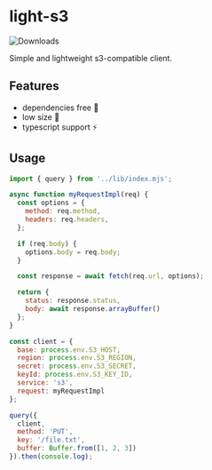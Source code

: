 # light-s3
![Downloads](https://img.shields.io/npm/dm/light-s3.svg)

Simple and lightweight s3-compatible client.

## Features
* dependencies free 💭
* low size 🚀
* typescript support ⚡️

## Usage
```js
import { query } from '../lib/index.mjs';

async function myRequestImpl(req) {
  const options = {
    method: req.method,
    headers: req.headers,
  };

  if (req.body) {
    options.body = req.body;
  }

  const response = await fetch(req.url, options);

  return {
    status: response.status,
    body: await response.arrayBuffer()
  };
}

const client = {
  base: process.env.S3_HOST,
  region: process.env.S3_REGION,
  secret: process.env.S3_SECRET,
  keyId: process.env.S3_KEY_ID,
  service: 's3',
  request: myRequestImpl
};

query({
  client,
  method: 'PUT',
  key: '/file.txt',
  buffer: Buffer.from([1, 2, 3])
}).then(console.log);
```